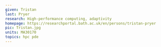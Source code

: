 ```yaml
---
given: Tristan
last: Pryer
research: High-performance computing, adaptivity
homepage: https://researchportal.bath.ac.uk/en/persons/tristan-pryer
pic: Tristan.jpg
units: MA30170
topics: hpc pde
---
```

